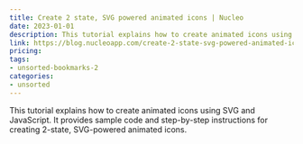 ```yaml
---
title: Create 2 state, SVG powered animated icons | Nucleo
date: 2023-01-01
description: This tutorial explains how to create animated icons using SVG and JavaScript. It provides sample code and step-by-step instructions for creating 2-state, SVG-powered animated icons.
link: https://blog.nucleoapp.com/create-2-state-svg-powered-animated-icons-76ed19160a7e
pricing: 
tags: 
- unsorted-bookmarks-2 
categories: 
- unsorted 
---
```


This tutorial explains how to create animated icons using SVG and JavaScript. It provides sample code and step-by-step instructions for creating 2-state, SVG-powered animated icons.